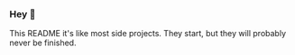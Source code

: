 ### Hey 👋

This README it's like most side projects. They start, but they will probably never be finished.
